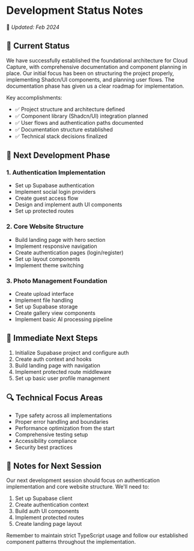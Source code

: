 # Development Status Notes
📅 *Updated: Feb 2024*

## 🎯 Current Status

We have successfully established the foundational architecture for Cloud Capture, with comprehensive documentation and component planning in place. Our initial focus has been on structuring the project properly, implementing Shadcn/UI components, and planning user flows. The documentation phase has given us a clear roadmap for implementation.

Key accomplishments:
- ✅ Project structure and architecture defined
- ✅ Component library (Shadcn/UI) integration planned
- ✅ User flows and authentication paths documented
- ✅ Documentation structure established
- ✅ Technical stack decisions finalized

## 🚀 Next Development Phase

### 1. Authentication Implementation
- Set up Supabase authentication
- Implement social login providers
- Create guest access flow
- Design and implement auth UI components
- Set up protected routes

### 2. Core Website Structure
- Build landing page with hero section
- Implement responsive navigation
- Create authentication pages (login/register)
- Set up layout components
- Implement theme switching

### 3. Photo Management Foundation
- Create upload interface
- Implement file handling
- Set up Supabase storage
- Create gallery view components
- Implement basic AI processing pipeline

## 🎯 Immediate Next Steps

1. Initialize Supabase project and configure auth
2. Create auth context and hooks
3. Build landing page with navigation
4. Implement protected route middleware
5. Set up basic user profile management

## 🔍 Technical Focus Areas
- Type safety across all implementations
- Proper error handling and boundaries
- Performance optimization from the start
- Comprehensive testing setup
- Accessibility compliance
- Security best practices

## 📝 Notes for Next Session
Our next development session should focus on authentication implementation and core website structure. We'll need to:
1. Set up Supabase client
2. Create authentication context
3. Build auth UI components
4. Implement protected routes
5. Create landing page layout

Remember to maintain strict TypeScript usage and follow our established component patterns throughout the implementation. 